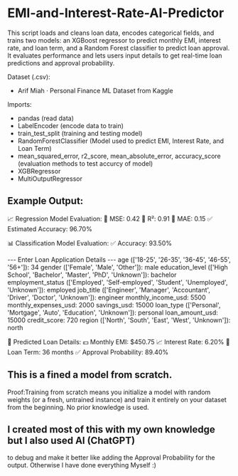 # EMI-and-Interest-Rate-AI-Predictor
This script loads and cleans loan data, encodes categorical fields, and trains two models: an XGBoost regressor to predict monthly EMI, interest rate, and loan term, and a Random Forest classifier to predict loan approval. It evaluates performance and lets users input details to get real-time loan predictions and approval probability.

Dataset (.csv):
- Arif Miah · Personal Finance ML Dataset from Kaggle

Imports:
- pandas (read data)
- LabelEncoder (encode data to train)
- train_test_split (training and testing model)
- RandomForestClassifier (Model used to predict EMI, Interest Rate, and Loan Term)
- mean_squared_error, r2_score, mean_absolute_error, accuracy_score (evaluation methods to test accurcy of model)
- XGBRegressor
- MultiOutputRegressor

## Example Output:
📈 Regression Model Evaluation:
🔹 MSE: 0.42
🔹 R²: 0.91
🔹 MAE: 0.15
✅ Estimated Accuracy: 96.70%

📊 Classification Model Evaluation:
✅ Accuracy: 93.50%

--- Enter Loan Application Details ---
age (['18-25', '26-35', '36-45', '46-55', '56+']): 34
gender (['Female', 'Male', 'Other']): male
education_level (['High School', 'Bachelor', 'Master', 'PhD', 'Unknown']): bachelor
employment_status (['Employed', 'Self-employed', 'Student', 'Unemployed', 'Unknown']): employed
job_title (['Engineer', 'Manager', 'Accountant', 'Driver', 'Doctor', 'Unknown']): engineer
monthly_income_usd: 5500
monthly_expenses_usd: 2000
savings_usd: 15000
loan_type (['Personal', 'Mortgage', 'Auto', 'Education', 'Unknown']): personal
loan_amount_usd: 15000
credit_score: 720
region (['North', 'South', 'East', 'West', 'Unknown']): north

📌 Predicted Loan Details:
💵 Monthly EMI: $450.75
📈 Interest Rate: 6.20%
📅 Loan Term: 36 months
✅ Approval Probability: 89.40%

## This is a fined a model from scratch.
Proof:Training from scratch means you initialize a model with 
random weights (or a fresh, untrained instance) and train it entirely 
on your dataset from the beginning. No prior knowledge is used.

## I created most of this with my own knowledge but I also used AI (ChatGPT) 
to debug and make it better like adding 
the Approval Probability for the output. Otherwise I have done everything Myself :) 
